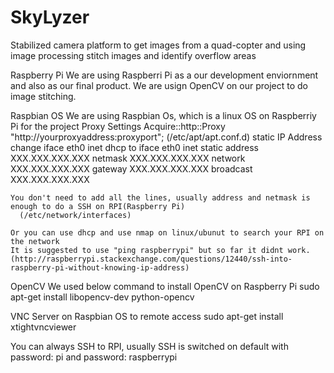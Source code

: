 # SkyLyzer
Stabilized camera platform to get images from a quad-copter and using image processing stitch images and identify overflow areas

Raspberry Pi
  We are using Raspberri Pi as a our development enviornment and also as our final product. We are usign OpenCV on our project to do image stitching. 

Raspbian OS
  We are using Raspbian Os, which is a linux OS on Raspberriy Pi for the project
   Proxy Settings
    Acquire::http::Proxy "http://yourproxyaddress:proxyport";
       (/etc/apt/apt.conf.d)
   static IP Address
      change
            iface eth0 inet dhcp
      to
            iface eth0 inet static
              address XXX.XXX.XXX.XXX
              netmask XXX.XXX.XXX.XXX
              network XXX.XXX.XXX.XXX
              gateway XXX.XXX.XXX.XXX
              broadcast XXX.XXX.XXX.XXX
              
    You don't need to add all the lines, usually address and netmask is enough to do a SSH on RPI(Raspberry Pi)
      (/etc/network/interfaces)
      
    Or you can use dhcp and use nmap on linux/ubunut to search your RPI on the network
    It is suggested to use "ping raspberrypi" but so far it didnt work.
    (http://raspberrypi.stackexchange.com/questions/12440/ssh-into-raspberry-pi-without-knowing-ip-address)
    
OpenCV
  We used below command to install OpenCV on Raspberry Pi
  sudo apt-get install libopencv-dev python-opencv
    
VNC Server on Raspbian OS to remote access
  sudo apt-get install xtightvncviewer

You can always SSH to RPI, usually SSH is switched on default with password: pi and password: raspberrypi
